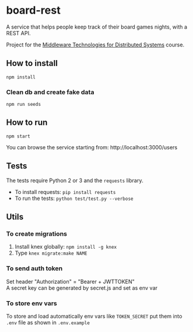 # board-rest
A service that helps people keep track of their board games nights, with a REST API.

Project for the [Middleware Technologies for Distributed Systems](http://corsi.dei.polimi.it/distsys/projects.html) course.

## How to install
`npm install`

### Clean db and create fake data
`npm run seeds`

## How to run
`npm start`

You can browse the service starting from: http://localhost:3000/users

## Tests
The tests require Python 2 or 3 and the `requests` library.

* To install requests: `pip install requests`
* To run the tests: `python test/test.py --verbose`

## Utils
### To create migrations
1. Install knex globally: `npm install -g knex`
2. Type `knex migrate:make NAME`

### To send auth token
Set header "Authorization" = "Bearer + JWTTOKEN"  
A secret key can be generated by secret.js and set as env var

### To store env vars
To store and load automatically env vars like `TOKEN_SECRET` put them into `.env` file as shown in `.env.example`
